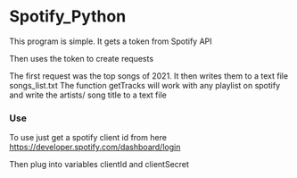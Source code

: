 # Spotify_Python

This program is simple. It gets a token from Spotify API

Then uses the token to create requests 


The first request was the top songs of 2021. It then writes them to a text file songs_list.txt
The function getTracks will work with any playlist on spotify and write the artists/ song title to a text file

<h3>
Use
</h3>
To use just get a spotify client id from here <a href="https://developer.spotify.com/dashboard/login">https://developer.spotify.com/dashboard/login</a>

Then plug into variables clientId and clientSecret
